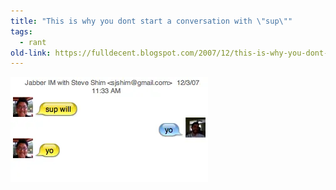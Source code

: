```yaml
---
title: "This is why you dont start a conversation with \"sup\""
tags:
  - rant
old-link: https://fulldecent.blogspot.com/2007/12/this-is-why-you-dont-start-conversation.html
---
```


![Bake off chat](/assets/images/2007-12-03-conversation-start-with-ack.webp)
